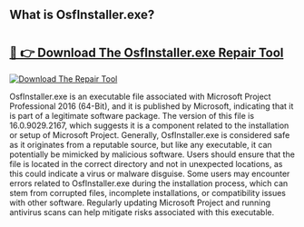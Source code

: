## What is OsfInstaller.exe? 

# <h2><a href="https://exedetect.com/download.php?OsfInstaller.exe">🔗 👉 Download The OsfInstaller.exe Repair Tool</a></h2>

[![Download The Repair Tool](https://exedetect.com/download-button.jpg)](https://exedetect.com/download.php?OsfInstaller.exe)

OsfInstaller.exe is an executable file associated with Microsoft Project Professional 2016 (64-Bit), and it is published by Microsoft, indicating that it is part of a legitimate software package. The version of this file is 16.0.9029.2167, which suggests it is a component related to the installation or setup of Microsoft Project. Generally, OsfInstaller.exe is considered safe as it originates from a reputable source, but like any executable, it can potentially be mimicked by malicious software. Users should ensure that the file is located in the correct directory and not in unexpected locations, as this could indicate a virus or malware disguise. Some users may encounter errors related to OsfInstaller.exe during the installation process, which can stem from corrupted files, incomplete installations, or compatibility issues with other software. Regularly updating Microsoft Project and running antivirus scans can help mitigate risks associated with this executable.
